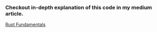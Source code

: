 
### Checkout in-depth explanation of this code in my medium article.

[Rust Fundamentals](https://1xahmed.medium.com/rust-fundamentals-c36d4906340f)
